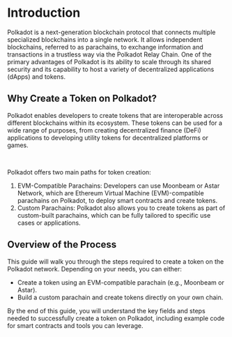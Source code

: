 # Introduction

<p> Polkadot is a next-generation blockchain protocol that connects multiple specialized blockchains into a single network. It allows independent blockchains, referred to as parachains, to exchange information and transactions in a trustless way via the Polkadot Relay Chain. One of the primary advantages of Polkadot is its ability to scale through its shared security and its capability to host a variety of decentralized applications (dApps) and tokens. </p>

## Why Create a Token on Polkadot?

<p> Polkadot enables developers to create tokens that are interoperable across different blockchains within its ecosystem. These tokens can be used for a wide range of purposes, from creating decentralized finance (DeFi) applications to developing utility tokens for decentralized platforms or games. </p>

<br>

Polkadot offers two main paths for token creation:

1. EVM-Compatible Parachains: Developers can use Moonbeam or Astar Network, which are Ethereum Virtual Machine (EVM)-compatible parachains on Polkadot, to deploy smart contracts and create tokens.
2. Custom Parachains: Polkadot also allows you to create tokens as part of custom-built parachains, which can be fully tailored to specific use cases or applications.

## Overview of the Process

This guide will walk you through the steps required to create a token on the Polkadot network. Depending on your needs, you can either:

- Create a token using an EVM-compatible parachain (e.g., Moonbeam or Astar).
- Build a custom parachain and create tokens directly on your own chain.


By the end of this guide, you will understand the key fields and steps needed to successfully create a token on Polkadot, including example code for smart contracts and tools you can leverage.